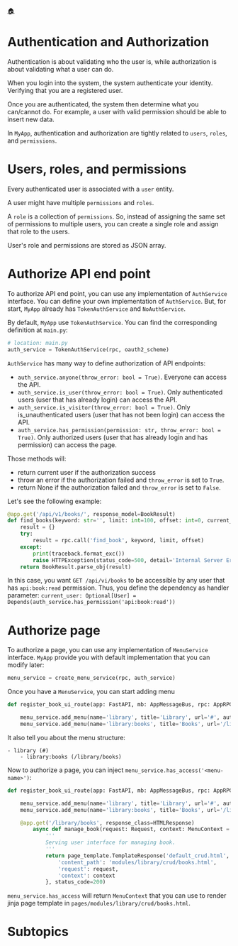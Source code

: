 <!--startTocHeader-->
[🏠](README.md)
# Authentication and Authorization
<!--endTocHeader-->

Authentication is about validating who the user is, while authorization is about validating what a user can do.

When you login into the system, the system authenticate your identity. Verifying that you are a registered user.

Once you are authenticated, the system then determine what you can/cannot do. For example, a user with valid permission should be able to insert new data.

In `MyApp`, authentication and authorization are tightly related to `users`, `roles`, and `permissions`.

# Users, roles, and permissions

Every authenticated user is associated with a `user` entity.

A user might have multiple `permissions` and `roles`.

A `role` is a collection of `permissions`. So, instead of assigning the same set of permissions to multiple users, you can create a single role and assign that role to the users.

User's role and permissions are stored as JSON array.

# Authorize API end point

To authorize API end point, you can use any implementation of `AuthService` interface. You can define your own implementation of `AuthService`. But, for start, `MyApp` already has `TokenAuthService` and `NoAuthService`.

By default, `MyApp` use `TokenAuthService`. You can find the corresponding definition at `main.py`:

```python
# location: main.py
auth_service = TokenAuthService(rpc, oauth2_scheme)
```

`AuthService` has many way to define authorization of API endpoints:

- `auth_service.anyone(throw_error: bool = True)`. Everyone can access the API.
- `auth_service.is_user(throw_error: bool = True)`. Only authenticated users (user that has already login) can access the API.
- `auth_service.is_visitor(throw_error: bool = True)`. Only is_unauthenticated users (user that has not been login) can access the API.
- `auth_service.has_permission(permission: str, throw_error: bool = True)`. Only authorized users (user that has already login and has permission) can access the page.

Those methods will:
- return current user if the authorization success 
- throw an error if the authorization failed and `throw_error` is set to `True`.
- return None if the authorization failed and `throw_error` is set to `False`.

Let's see the following example:

```python
@app.get('/api/v1/books/', response_model=BookResult)
def find_books(keyword: str='', limit: int=100, offset: int=0, current_user: Optional[User] = Depends(auth_service.has_permission('api:book:read'))) -> BookResult:
    result = {}
    try:
        result = rpc.call('find_book', keyword, limit, offset)
    except:
        print(traceback.format_exc()) 
        raise HTTPException(status_code=500, detail='Internal Server Error')
    return BookResult.parse_obj(result)
```

In this case, you want `GET /api/vi/books` to be accessible by any user that has `api:book:read` permission. Thus, you define the dependency as handler parameter: `current_user: Optional[User] = Depends(auth_service.has_permission('api:book:read'))`

# Authorize page

To authorize a page, you can use any implementation of `MenuService` interface. `MyApp` provide you with default implementation that you can modify later:

```python
menu_service = create_menu_service(rpc, auth_service)
```

Once you have a `MenuService`, you can start adding menu


```python
def register_book_ui_route(app: FastAPI, mb: AppMessageBus, rpc: AppRPC, menu_service: MenuService, page_template: Jinja2Templates):

    menu_service.add_menu(name='library', title='Library', url='#', auth_type=AuthType.ANYONE)
    menu_service.add_menu(name='library:books', title='Books', url='/library/books', auth_type=AuthType.HAS_PERMISSION, permission_name='ui:library:book', parent_name='library')
```

It also tell you about the menu structure:

```
- library (#)
    - library:books (/library/books)
```

Now to authorize a page, you can inject `menu_service.has_access('<menu-name>')`:

```python
def register_book_ui_route(app: FastAPI, mb: AppMessageBus, rpc: AppRPC, menu_service: MenuService, page_template: Jinja2Templates):

    menu_service.add_menu(name='library', title='Library', url='#', auth_type=AuthType.ANYONE)
    menu_service.add_menu(name='library:books', title='Books', url='/library/books', auth_type=AuthType.HAS_PERMISSION, permission_name='ui:library:book', parent_name='library')

    @app.get('/library/books', response_class=HTMLResponse)
        async def manage_book(request: Request, context: MenuContext = Depends(menu_service.has_access('library:books'))):
            '''
            Serving user interface for managing book.
            '''
            return page_template.TemplateResponse('default_crud.html', context={
                'content_path': 'modules/library/crud/books.html',
                'request': request, 
                'context': context
            }, status_code=200)
```

`menu_service.has_access` will return `MenuContext` that you can use to render jinja page template in `pages/modules/library/crud/books.html`.

# Subtopics
<!--startTocSubtopic-->
<!--endTocSubtopic-->